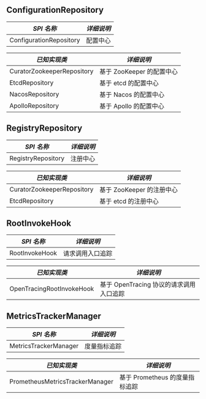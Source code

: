 
## ConfigurationRepository

| *SPI 名称*                       | *详细说明*               |
| -------------------------------- | ----------------------- |
| ConfigurationRepository          | 配置中心                 |

| *已知实现类*                      | *详细说明*               |
| -------------------------------- | ----------------------- |
| CuratorZookeeperRepository | 基于 ZooKeeper 的配置中心 |
| EtcdRepository             | 基于 etcd 的配置中心      |
| NacosRepository            | 基于 Nacos 的配置中心     |
| ApolloRepository           | 基于 Apollo 的配置中心    |

## RegistryRepository

| *SPI 名称*                       | *详细说明*               |
| -------------------------------- | ----------------------- |
| RegistryRepository               | 注册中心                 |

| *已知实现类*                      | *详细说明*               |
| -------------------------------- | ----------------------- |
| CuratorZookeeperRepository | 基于 ZooKeeper 的注册中心 |
| EtcdRepository             | 基于 etcd 的注册中心      |

## RootInvokeHook

| *SPI 名称*                 | *详细说明*                           |
| ------------------------- | ------------------------------------ |
| RootInvokeHook            | 请求调用入口追踪                       |

| *已知实现类*               | *详细说明*                            |
| ------------------------- | ------------------------------------ |
| OpenTracingRootInvokeHook | 基于 OpenTracing 协议的请求调用入口追踪 |

## MetricsTrackerManager

| *SPI 名称*                      | *详细说明*                    |
| ------------------------------- | --------------------------- |
| MetricsTrackerManager           | 度量指标追踪                  |

| *已知实现类*                     | *详细说明*                    |
| ------------------------------- | ---------------------------- |
| PrometheusMetricsTrackerManager | 基于 Prometheus 的度量指标追踪 |

